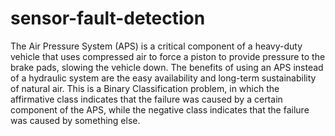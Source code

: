 # sensor-fault-detection
The Air Pressure System (APS) is a critical component of a heavy-duty vehicle that uses compressed air to force a piston to provide pressure to the brake pads, slowing the vehicle down. The benefits of using an APS instead of a hydraulic system are the easy availability and long-term sustainability of natural air.
This is a Binary Classification problem, in which the affirmative class indicates that the failure was caused by a certain component of the APS, while the negative class indicates that the failure was caused by something else.
